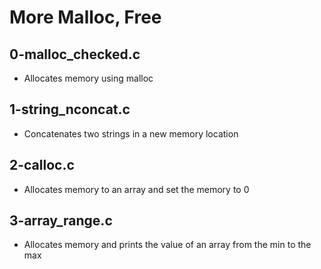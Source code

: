 # More Malloc, Free
## 0-malloc_checked.c
* Allocates memory using malloc
## 1-string_nconcat.c
* Concatenates two strings in a new memory location
## 2-calloc.c
* Allocates memory to an array and set the memory to 0
## 3-array_range.c
* Allocates memory and prints the value of an array from the min to the max
